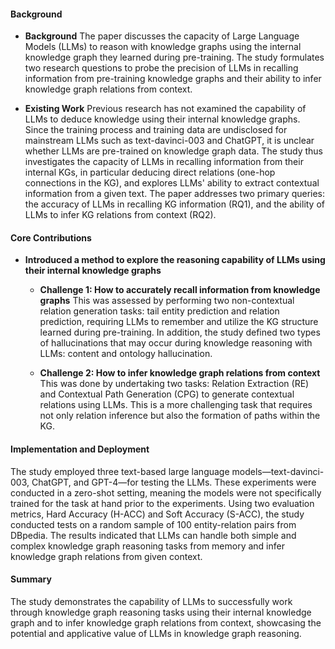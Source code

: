 #### Background
- **Background**
The paper discusses the capacity of Large Language Models (LLMs) to reason with knowledge graphs using the internal knowledge graph they learned during pre-training. The study formulates two research questions to probe the precision of LLMs in recalling information from pre-training knowledge graphs and their ability to infer knowledge graph relations from context.

- **Existing Work**
Previous research has not examined the capability of LLMs to deduce knowledge using their internal knowledge graphs. Since the training process and training data are undisclosed for mainstream LLMs such as text-davinci-003 and ChatGPT, it is unclear whether LLMs are pre-trained on knowledge graph data. The study thus investigates the capacity of LLMs in recalling information from their internal KGs, in particular deducing direct relations (one-hop connections in the KG), and explores LLMs' ability to extract contextual information from a given text. The paper addresses two primary queries: the accuracy of LLMs in recalling KG information (RQ1), and the ability of LLMs to infer KG relations from context (RQ2).

#### Core Contributions
  - **Introduced a method to explore the reasoning capability of LLMs using their internal knowledge graphs**
    - **Challenge 1: How to accurately recall information from knowledge graphs**
        This was assessed by performing two non-contextual relation generation tasks: tail entity prediction and relation prediction, requiring LLMs to remember and utilize the KG structure learned during pre-training. In addition, the study defined two types of hallucinations that may occur during knowledge reasoning with LLMs: content and ontology hallucination.

    - **Challenge 2: How to infer knowledge graph relations from context**
        This was done by undertaking two tasks: Relation Extraction (RE) and Contextual Path Generation (CPG) to generate contextual relations using LLMs. This is a more challenging task that requires not only relation inference but also the formation of paths within the KG.

#### Implementation and Deployment
The study employed three text-based large language models—text-davinci-003, ChatGPT, and GPT-4—for testing the LLMs. These experiments were conducted in a zero-shot setting, meaning the models were not specifically trained for the task at hand prior to the experiments. Using two evaluation metrics, Hard Accuracy (H-ACC) and Soft Accuracy (S-ACC), the study conducted tests on a random sample of 100 entity-relation pairs from DBpedia. The results indicated that LLMs can handle both simple and complex knowledge graph reasoning tasks from memory and infer knowledge graph relations from given context.

#### Summary
The study demonstrates the capability of LLMs to successfully work through knowledge graph reasoning tasks using their internal knowledge graph and to infer knowledge graph relations from context, showcasing the potential and applicative value of LLMs in knowledge graph reasoning.